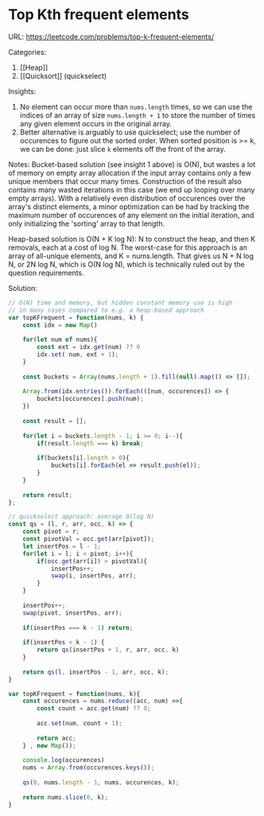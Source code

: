 # Top Kth frequent elements

URL: https://leetcode.com/problems/top-k-frequent-elements/

Categories:
1. [[Heap]]
2. [[Quicksort]] (quickselect)

Insights:
1. No element can occur more than `nums.length` times, so we can use the indices of an array of size `nums.length + 1` to store the number of times any given element occurs in the original array.
2. Better alternative is arguably to use quickselect; use the number of occurences to figure out the sorted order.  When sorted position is >= k, we can be done: just slice `k` elements off the front of the array.

Notes:
Bucket-based solution (see insight 1 above) is O(N), but wastes a lot of memory on empty array allocation if the input array contains only a few unique members that occur many times.  Construction of the result also contains many wasted iterations in this case (we end up looping over many empty arrays).  With a relatively even distribution of occurences over the array's distinct elements, a minor optimization can be had by tracking the maximum number of occurences of any element on the initial iteration, and only initializing the 'sorting' array to that length.

Heap-based solution is O(N + K log N): N to construct the heap, and then K removals, each at a cost of log N.  The worst-case for this approach is an array of all-unique elements, and K = nums.length.  That gives us N + N log N, or 2N log N, which is O(N log N), which is technically ruled out by the question requirements.  

Solution:
```javascript
// O(N) time and memory, but hidden constant memory use is high
// in many cases compared to e.g. a heap-based approach
var topKFrequent = function(nums, k) {
    const idx = new Map()
    
    for(let num of nums){
        const ext = idx.get(num) ?? 0
        idx.set( num, ext + 1);
    }
    
    const buckets = Array(nums.length + 1).fill(null).map(() => []);
    
    Array.from(idx.entries()).forEach(([num, occurences]) => {
        buckets[occurences].push(num);
    })
    
    const result = [];
   
    for(let i = buckets.length - 1; i >= 0; i--){
        if(result.length === k) break;
        
        if(buckets[i].length > 0){
            buckets[i].forEach(el => result.push(el));
        }
    }
    
    return result;
};

// quickselect approach: average O(log N)
const qs = (l, r, arr, occ, k) => {
    const pivot = r;
    const pivotVal = occ.get(arr[pivot]);
    let insertPos = l - 1;
    for(let i = l; i < pivot; i++){
        if(occ.get(arr[i]) > pivotVal){
            insertPos++;
            swap(i, insertPos, arr);
        }
    }
    
    insertPos++;
    swap(pivot, insertPos, arr);
        
    if(insertPos === k - 1) return;
    
    if(insertPos < k - 1) {
        return qs(insertPos + 1, r, arr, occ, k)
    }
    
    return qs(l, insertPos - 1, arr, occ, k);
}

var topKFrequent = function(nums, k){
    const occurences = nums.reduce((acc, num) =>{
        const count = acc.get(num) ?? 0;
        
        acc.set(num, count + 1);
        
        return acc;
    } , new Map());
     
    console.log(occurences)
    nums = Array.from(occurences.keys());
    
    qs(0, nums.length - 1, nums, occurences, k);
    
    return nums.slice(0, k);
}
```